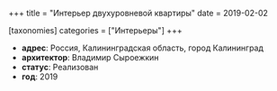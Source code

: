 +++
title = "Интерьер двухуровневой квартиры"
date = 2019-02-02

[taxonomies]
categories = ["Интерьеры"]
+++

- **адрес**: Россия, Калининградская область, город Калининград
- **архитектор**: Владимир Сыроежкин
- **статус**: Реализован
- **год**: 2019
